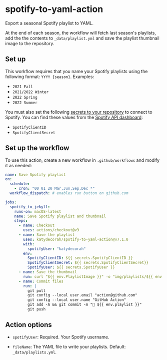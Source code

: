 # spotify-to-yaml-action

Export a seasonal Spotify playlist to YAML.

At the end of each season, the workflow will fetch last season's playlists, add the the contents to `_data/playlist.yml` and save the playlist thumbnail image to the repository.

## Set up

This workflow requires that you name your Spotify playlists using the following format: `YYYY {season}`. Examples:

- `2021 Fall`
- `2021/2022 Winter`
- `2022 Spring`
- `2022 Summer`

You must also set the following [secrets to your repository](https://docs.github.com/en/actions/security-guides/encrypted-secrets#creating-encrypted-secrets-for-a-repository) to connect to Spotify. You can find these values from the [Spotify API dashboard](https://developer.spotify.com/dashboard):

- `SpotifyClientID`
- `SpotifyClientSecret`

<!-- START GENERATED DOCUMENTATION -->

## Set up the workflow

To use this action, create a new workflow in `.github/workflows` and modify it as needed:

```yml
name: Save Spotify playlist
on:
  schedule:
    - cron: "00 01 20 Mar,Jun,Sep,Dec *"
  workflow_dispatch: # enables run button on github.com

jobs:
  spotify_to_jekyll:
    runs-on: macOS-latest
    name: Save Spotify playlist and thumbnail
    steps:
      - name: Checkout
        uses: actions/checkout@v3
      - name: Save the playlist
        uses: katydecorah/spotify-to-yaml-action@v7.1.0
        with:
          spotifyUser: "katydecorah"
        env:
          SpotifyClientID: ${{ secrets.SpotifyClientID }}
          SpotifyClientSecret: ${{ secrets.SpotifyClientSecret}}
          SpotifyUser: ${{ secrets.SpotifyUser }}
      - name: Save the thumbnail
        run: curl "${{ env.PlaylistImage }}" -o "img/playlists/${{ env.PlaylistImageOutput }}"
      - name: Commit files
        run: |
          git pull
          git config --local user.email "action@github.com"
          git config --local user.name "GitHub Action"
          git add -A && git commit -m "🎵 ${{ env.playlist }}"
          git push
```

## Action options

- `spotifyUser`: Required. Your Spotify username.

- `fileName`: The YAML file to write your playlists. Default: `_data/playlists.yml`.

<!-- END GENERATED DOCUMENTATION -->
